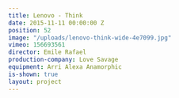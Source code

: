 ```yaml
---
title: Lenovo - Think
date: 2015-11-11 00:00:00 Z
position: 52
image: "/uploads/lenovo-think-wide-4e7099.jpg"
vimeo: 156693561
director: Emile Rafael
production-company: Love Savage
equipment: Arri Alexa Anamorphic
is-shown: true
layout: project
---
```


